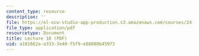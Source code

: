 ```yaml
---
content_type: resource
description: ''
file: https://ol-ocw-studio-app-production.s3.amazonaws.com/courses/24-917-conlangs-how-to-construct-a-language-fall-2018/a181662aa3333e40f5f9e86880b45973_MIT24_917f18_lec18_word_order2.pdf
file_type: application/pdf
resourcetype: Document
title: Lecture 18 (PDF)
uid: a181662a-a333-3e40-f5f9-e86880b45973
---
```

